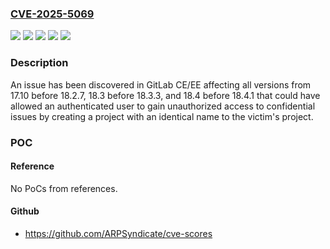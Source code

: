 ### [CVE-2025-5069](https://cve.mitre.org/cgi-bin/cvename.cgi?name=CVE-2025-5069)
![](https://img.shields.io/static/v1?label=Product&message=GitLab&color=blue)
![](https://img.shields.io/static/v1?label=Version&message=17.10%20&color=brightgreen)
![](https://img.shields.io/static/v1?label=Version&message=18.3%20&color=brightgreen)
![](https://img.shields.io/static/v1?label=Version&message=18.4%20&color=brightgreen)
![](https://img.shields.io/static/v1?label=Vulnerability&message=CWE-708%3A%20Incorrect%20Ownership%20Assignment&color=brightgreen)

### Description

An issue has been discovered in GitLab CE/EE affecting all versions from 17.10 before 18.2.7, 18.3 before 18.3.3, and 18.4 before 18.4.1 that could have allowed an authenticated user to gain unauthorized access to confidential issues by creating a project with an identical name to the victim's project.

### POC

#### Reference
No PoCs from references.

#### Github
- https://github.com/ARPSyndicate/cve-scores

